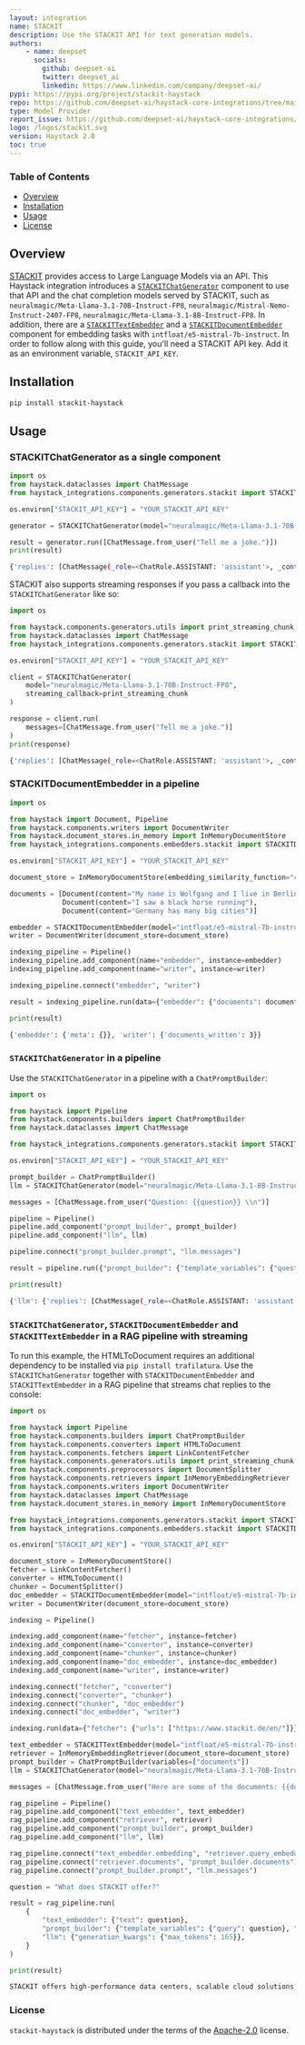 ```yaml
---
layout: integration
name: STACKIT
description: Use the STACKIT API for text generation models.
authors:
    - name: deepset 
      socials:
        github: deepset-ai
        twitter: deepset_ai
        linkedin: https://www.linkedin.com/company/deepset-ai/
pypi: https://pypi.org/project/stackit-haystack
repo: https://github.com/deepset-ai/haystack-core-integrations/tree/main/integrations/stackit
type: Model Provider
report_issue: https://github.com/deepset-ai/haystack-core-integrations/issues
logo: /logos/stackit.svg
version: Haystack 2.0
toc: true
---
```

### **Table of Contents**
- [Overview](#overview)
- [Installation](#installation)
- [Usage](#usage)
- [License](#license)

## Overview
[STACKIT](https://www.stackit.de/en/) provides access to Large Language Models via an API.
This Haystack integration introduces a [`STACKITChatGenerator`](https://docs.haystack.deepset.ai/docs/stackitchatgenerator) component to use that API and the chat completion models served by STACKIT, such as `neuralmagic/Meta-Llama-3.1-70B-Instruct-FP8`, `neuralmagic/Mistral-Nemo-Instruct-2407-FP8`, `neuralmagic/Meta-Llama-3.1-8B-Instruct-FP8`.
In addition, there are a [`STACKITTextEmbedder`](https://docs.haystack.deepset.ai/docs/stackittextembedder) and a [`STACKITDocumentEmbedder`](https://docs.haystack.deepset.ai/docs/stackitdocumentembedder) component for embedding tasks with `intfloat/e5-mistral-7b-instruct`.
In order to follow along with this guide, you'll need a STACKIT API key. Add it as an environment variable, `STACKIT_API_KEY`.

## Installation

```bash
pip install stackit-haystack
```

## Usage
### STACKITChatGenerator as a single component
```python
import os
from haystack.dataclasses import ChatMessage
from haystack_integrations.components.generators.stackit import STACKITChatGenerator

os.environ["STACKIT_API_KEY"] = "YOUR_STACKIT_API_KEY"

generator = STACKITChatGenerator(model="neuralmagic/Meta-Llama-3.1-70B-Instruct-FP8")

result = generator.run([ChatMessage.from_user("Tell me a joke.")])
print(result)
```
```bash
{'replies': [ChatMessage(_role=<ChatRole.ASSISTANT: 'assistant'>, _content=[TextContent(text='A man walked into a library and asked the librarian, "Do you have any books on Pavlov\'s dogs and Schrödinger\'s cat?" \n\nThe librarian replied, "It rings a bell, but I\'m not sure if it\'s here or not."')], _name=None, _meta={'model': 'neuralmagic/Meta-Llama-3.1-70B-Instruct-FP8', 'index': 0, 'finish_reason': 'stop', 'usage': {'completion_tokens': 55, 'prompt_tokens': 40, 'total_tokens': 95, 'completion_tokens_details': None, 'prompt_tokens_details': None}})]}
```
STACKIT also supports streaming responses if you pass a callback into the `STACKITChatGenerator` like so:

```python
import os

from haystack.components.generators.utils import print_streaming_chunk
from haystack.dataclasses import ChatMessage
from haystack_integrations.components.generators.stackit import STACKITChatGenerator

os.environ["STACKIT_API_KEY"] = "YOUR_STACKIT_API_KEY"

client = STACKITChatGenerator(
    model="neuralmagic/Meta-Llama-3.1-70B-Instruct-FP8",
    streaming_callback=print_streaming_chunk
)

response = client.run(
    messages=[ChatMessage.from_user("Tell me a joke.")]
)
print(response)
```
```bash
{'replies': [ChatMessage(_role=<ChatRole.ASSISTANT: 'assistant'>, _content=[TextContent(text='What do you call a fake noodle?\n\nAn impasta.')], _name=None, _meta={'model': 'neuralmagic/Meta-Llama-3.1-70B-Instruct-FP8', 'index': 0, 'finish_reason': 'stop', 'completion_start_time': '2025-02-27T20:54:57.006032', 'usage': {}})]}
```

### STACKITDocumentEmbedder in a pipeline
```python
import os

from haystack import Document, Pipeline
from haystack.components.writers import DocumentWriter
from haystack.document_stores.in_memory import InMemoryDocumentStore
from haystack_integrations.components.embedders.stackit import STACKITDocumentEmbedder

os.environ["STACKIT_API_KEY"] = "YOUR_STACKIT_API_KEY"

document_store = InMemoryDocumentStore(embedding_similarity_function="cosine")

documents = [Document(content="My name is Wolfgang and I live in Berlin"),
             Document(content="I saw a black horse running"),
             Document(content="Germany has many big cities")]

embedder = STACKITDocumentEmbedder(model="intfloat/e5-mistral-7b-instruct")
writer = DocumentWriter(document_store=document_store)

indexing_pipeline = Pipeline()
indexing_pipeline.add_component(name="embedder", instance=embedder)
indexing_pipeline.add_component(name="writer", instance=writer)

indexing_pipeline.connect("embedder", "writer")

result = indexing_pipeline.run(data={"embedder": {"documents": documents}})

print(result)
```
```bash
{'embedder': {'meta': {}}, 'writer': {'documents_written': 3}}
```

### `STACKITChatGenerator` in a pipeline

Use the `STACKITChatGenerator` in a pipeline with a `ChatPromptBuilder`:

```python
import os

from haystack import Pipeline
from haystack.components.builders import ChatPromptBuilder
from haystack.dataclasses import ChatMessage

from haystack_integrations.components.generators.stackit import STACKITChatGenerator

os.environ["STACKIT_API_KEY"] = "YOUR_STACKIT_API_KEY"

prompt_builder = ChatPromptBuilder()
llm = STACKITChatGenerator(model="neuralmagic/Meta-Llama-3.1-8B-Instruct-FP8")

messages = [ChatMessage.from_user("Question: {{question}} \\n")]

pipeline = Pipeline()
pipeline.add_component("prompt_builder", prompt_builder)
pipeline.add_component("llm", llm)

pipeline.connect("prompt_builder.prompt", "llm.messages")

result = pipeline.run({"prompt_builder": {"template_variables": {"question": "Tell me a joke."}, "template": messages}})

print(result)
```
```bash
{'llm': {'replies': [ChatMessage(_role=<ChatRole.ASSISTANT: 'assistant'>, _content=[TextContent(text="Why couldn't the bicycle stand up by itself? \n\nBecause it was two-tired.")], _name=None, _meta={'model': 'neuralmagic/Meta-Llama-3.1-8B-Instruct-FP8', 'index': 0, 'finish_reason': 'stop', 'usage': {'completion_tokens': 19, 'prompt_tokens': 44, 'total_tokens': 63, 'completion_tokens_details': None, 'prompt_tokens_details': None}})]}}
```

### `STACKITChatGenerator`, `STACKITDocumentEmbedder` and `STACKITTextEmbedder` in a RAG pipeline with streaming
To run this example, the HTMLToDocument requires an additional dependency to be installed via `pip install trafilatura`.
Use the `STACKITChatGenerator` together with `STACKITDocumentEmbedder` and `STACKITTextEmbedder` in a RAG pipeline that streams chat replies to the console:

```python
import os

from haystack import Pipeline
from haystack.components.builders import ChatPromptBuilder
from haystack.components.converters import HTMLToDocument
from haystack.components.fetchers import LinkContentFetcher
from haystack.components.generators.utils import print_streaming_chunk
from haystack.components.preprocessors import DocumentSplitter
from haystack.components.retrievers import InMemoryEmbeddingRetriever
from haystack.components.writers import DocumentWriter
from haystack.dataclasses import ChatMessage
from haystack.document_stores.in_memory import InMemoryDocumentStore

from haystack_integrations.components.generators.stackit import STACKITChatGenerator
from haystack_integrations.components.embedders.stackit import STACKITDocumentEmbedder, STACKITTextEmbedder

os.environ["STACKIT_API_KEY"] = "YOUR_STACKIT_API_KEY"

document_store = InMemoryDocumentStore()
fetcher = LinkContentFetcher()
converter = HTMLToDocument()
chunker = DocumentSplitter()
doc_embedder = STACKITDocumentEmbedder(model="intfloat/e5-mistral-7b-instruct")
writer = DocumentWriter(document_store=document_store)

indexing = Pipeline()

indexing.add_component(name="fetcher", instance=fetcher)
indexing.add_component(name="converter", instance=converter)
indexing.add_component(name="chunker", instance=chunker)
indexing.add_component(name="doc_embedder", instance=doc_embedder)
indexing.add_component(name="writer", instance=writer)

indexing.connect("fetcher", "converter")
indexing.connect("converter", "chunker")
indexing.connect("chunker", "doc_embedder")
indexing.connect("doc_embedder", "writer")

indexing.run(data={"fetcher": {"urls": ["https://www.stackit.de/en/"]}})

text_embedder = STACKITTextEmbedder(model="intfloat/e5-mistral-7b-instruct")
retriever = InMemoryEmbeddingRetriever(document_store=document_store)
prompt_builder = ChatPromptBuilder(variables=["documents"])
llm = STACKITChatGenerator(model="neuralmagic/Meta-Llama-3.1-70B-Instruct-FP8", streaming_callback=print_streaming_chunk)

messages = [ChatMessage.from_user("Here are some of the documents: {{documents}} \\n Question: {{query}} \\n Answer:")]

rag_pipeline = Pipeline()
rag_pipeline.add_component("text_embedder", text_embedder)
rag_pipeline.add_component("retriever", retriever)
rag_pipeline.add_component("prompt_builder", prompt_builder)
rag_pipeline.add_component("llm", llm)

rag_pipeline.connect("text_embedder.embedding", "retriever.query_embedding")
rag_pipeline.connect("retriever.documents", "prompt_builder.documents")
rag_pipeline.connect("prompt_builder.prompt", "llm.messages")

question = "What does STACKIT offer?"

result = rag_pipeline.run(
    {
        "text_embedder": {"text": question},
        "prompt_builder": {"template_variables": {"query": question}, "template": messages},
        "llm": {"generation_kwargs": {"max_tokens": 165}},
    }
)

print(result)
```
```bash
STACKIT offers high-performance data centers, scalable cloud solutions, and colocation services.
```

### License

`stackit-haystack` is distributed under the terms of the [Apache-2.0](https://spdx.org/licenses/Apache-2.0.html) license.
